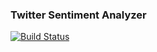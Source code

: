 ### Twitter Sentiment Analyzer

[![Build Status](https://dev.azure.com/WholeSoftware/TwitterSentiment/_apis/build/status/TwitterSentiment?branchName=master)](https://dev.azure.com/WholeSoftware/TwitterSentiment/_build/latest?definitionId=24?branchName=master)